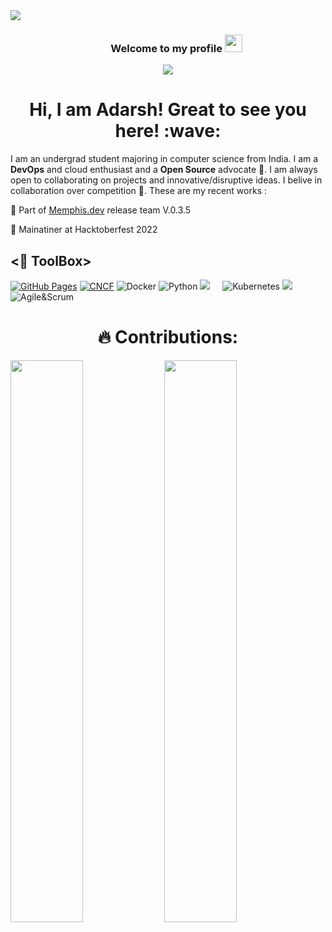 <div>
<img align="center" src="https://i.imgur.com/4ASafy0.png">
</div>

<h3 align="center">
  &nbsp;&nbsp;&nbsp;&nbsp;&nbsp;&nbsp;&nbsp;Welcome to my profile
  <img src="https://media.giphy.com/media/hvRJCLFzcasrR4ia7z/giphy.gif" width="28">
</h3>

<!-- Typing SVG by DenverCoder1 - https://github.com/DenverCoder1/readme-typing-svg -->
<p align="center">
<!--   <a href="https://github.com/DenverCoder1/readme-typing-svg"> -->
    <img src="https://readme-typing-svg.herokuapp.com?color=E22FE4&width=380&height=45&lines=Open-Source+Enthusiast;Always+Learning+New+Things;Empowering+Others;Nice+To+Meet+You+...&center=true"></a>

</p>

<!-- Badges template - https://github.com/badges/shields -->


<h1 align="center"> Hi, I am Adarsh! Great to see you here! :wave: </h1>


I am an undergrad student majoring in computer science from India. I am a **DevOps** and cloud enthusiast and a **Open Source** advocate 🚩.
I am always open to collaborating on projects and innovative/disruptive ideas. 
I belive in collaboration over competition 🤝. These are my recent works :

:pushpin: Part of [Memphis.dev](https://github.com/memphisdev/) release team V.0.3.5

:pushpin: Mainatiner at Hacktoberfest 2022





## <🔩 ToolBox> 

<a href="#"><img alt="GitHub Pages" src="https://img.shields.io/badge/GitHub%20Pages-%23327FC7.svg?logo=github&logoColor=white"></a>
<a href="#"><img alt="CNCF" src="https://img.shields.io/badge/CNCF%20-%23430098.svg?logo=CNCF&logoColor=white"></a>
![Docker](https://img.shields.io/badge/-Docker-black?style=flat-square&logo=docker)
![Python](https://img.shields.io/badge/-Python-white?style=for-the-badge&logo=python&logoColor=4B8BBE)
 <img src="https://img.shields.io/badge/-Git-black?style=for-the-badge&logo=git" />&nbsp;&nbsp;&nbsp;&nbsp;
![Kubernetes](https://img.shields.io/badge/-kubernetes-3970e4?style=for-the-badge&logo=kubernetes&logoColor=white)
<img src="https://img.shields.io/badge/-VSCode-blue?style=for-the-badge&logo=visual-studio-code" />&nbsp;&nbsp;&nbsp;&nbsp;
![Agile&Scrum](https://img.shields.io/badge/-Agile%20%26%20Scrum-orange)




<h1 align="center"> 🔥 Contributions: </h1>

	
  <img width="48%" src="https://github-readme-stats.vercel.app/api?username=Adarsh-jaiss&show_icons=true&theme=onedark" />  <img width="48%" src="https://github-readme-streak-stats.herokuapp.com/?user=adarsh-jaiss&show_icons=true&theme=onedark" />
  
</p>




